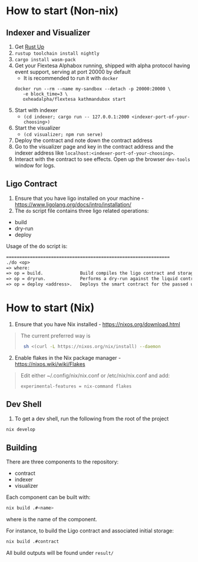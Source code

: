# How to start (Non-nix)

## Indexer and Visualizer

1. Get [Rust Up](https://rustup.rs)
2. `rustup toolchain install nightly`
3. `cargo install wasm-pack`
4. Get your Flextesa Alphabox running, shipped with alpha protocol having event support, serving at port 20000 by default
    - It is recommended to run it with `docker`
    ```
    docker run --rm --name my-sandbox --detach -p 20000:20000 \
       -e block_time=3 \
       oxheadalpha/flextesa kathmandubox start
    ```
4. Start with indexer
    - `(cd indexer; cargo run -- 127.0.0.1:2000 <indexer-port-of-your-choosing>)`
5. Start the visualizer
    - `(cd visualizer; npm run serve)`
6. Deploy the contract and note down the contract address
7. Go to the visualizer page and key in the contract address and the indexer address like `localhost:<indexer-port-of-your-choosing>`.
8. Interact with the contract to see effects. Open up the browser `dev-tools` window for logs.

## Ligo Contract

1. Ensure that you have ligo installed on your machine - https://www.ligolang.org/docs/intro/installation/
2. The `do` script file contains three ligo related operations:
- build
- dry-run
- deploy

Usage of the do script is:

```txt
==============================================================
./do <op>
=> where:
=> op = build.              Build compiles the ligo contract and storage
=> op = dryrun.             Performs a dry-run against the liquid contract that deposits a test amount of XTZ
=> op = deploy <address>.   Deploys the smart contract for the passed user address
```

# How to start (Nix)

1. Ensure that you have Nix installed - https://nixos.org/download.html

> The current preferred way is
>  ```bash
>   sh <(curl -L https://nixos.org/nix/install) --daemon
>  ```

2. Enable flakes in the Nix package manager - https://nixos.wiki/wiki/Flakes

> Edit either ~/.config/nix/nix.conf or /etc/nix/nix.conf and add:
> ```
> experimental-features = nix-command flakes
> ```

## Dev Shell

1. To get a dev shell, run the following from the root of the project

```bash
nix develop
```

## Building

There are three components to the repository:
- contract
- indexer
- visualizer

Each component can be built with:
```bash
nix build .#<name>
```
where <name> is the name of the component.

For instance, to build the Ligo contract and associated initial storage:

```bash
nix build .#contract
```
All build outputs will be found under `result/`

